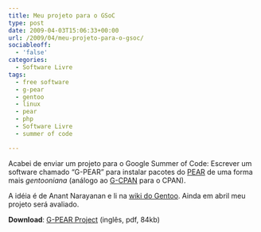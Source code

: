```yaml
---
title: Meu projeto para o GSoC
type: post
date: 2009-04-03T15:06:33+00:00
url: /2009/04/meu-projeto-para-o-gsoc/
sociableoff:
  - 'false'
categories:
  - Software Livre
tags:
  - free software
  - g-pear
  - gentoo
  - linux
  - pear
  - php
  - Software Livre
  - summer of code

---
```

Acabei de enviar um projeto para o Google Summer of Code: Escrever um software chamado “G-PEAR” para instalar pacotes do [PEAR][1] de uma forma mais _gentooniana_ (análogo ao [G-CPAN][2] para o CPAN).

A idéia é de Anant Narayanan e li na [wiki do Gentoo][3]. Ainda em abril meu projeto será avaliado.

**Download**: [G-PEAR Project][4] (inglês, pdf, 84kb)

 [1]: http://pear.php.net/
 [2]: http://www.gentoo.org/proj/en/perl/g-cpan.xml
 [3]: http://en.gentoo-wiki.com/wiki/Google_Summer_of_Code_2009_ideas#Write_G-PEAR_.28inspired_by_G-CPAN.29
 [4]: /wp-content/uploads/2009/04/g-pear.pdf
